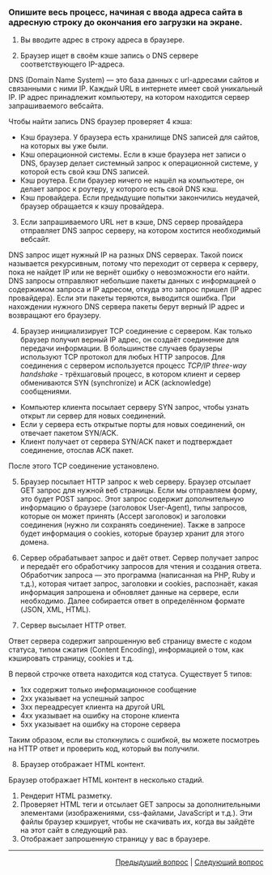 ### Опишите весь процесс, начиная с ввода адреса сайта в адресную строку до окончания его загрузки на экране.

1. Вы вводите адрес в строку адреса в браузере.

2. Браузер ищет в своём кэше запись о DNS сервере соответствующего IP-адреса.

DNS (Domain Name System) — это база данных с url-адресами сайтов и связанными с ними IP. Каждый URL в интернете имеет свой уникальный IP. IP адрес принадлежит компьютеру, на котором находится сервер запрашиваемого вебсайта.

Чтобы найти запись DNS браузер проверяет 4 кэша:

- Кэш браузера. У браузера есть хранилище DNS записей для сайтов, на которых вы уже были.
- Кэш операционной системы. Если в кэше браузера нет записи о DNS, браузер делает системный запрос к операционной системе, у которой есть свой кэш DNS записей.
- Кэш роутера. Если браузер ничего не нашёл на компьютере, он делает запрос к роутеру, у которого есть свой DNS кэш.
- Кэш провайдера. Если предыдущие попытки закончились неудачей, браузер обращается к кэшу провайдера.

3. Если запрашиваемого URL нет в кэше, DNS сервер провайдера отправляет DNS запрос серверу, на котором хостится необходимый вебсайт.

DNS запрос ищет нужный IP на разных DNS серверах. Такой поиск называется рекурсивным, потому что переходит от сервера к серверу, пока не найдет IP или не вернёт ошибку о невозможности его найти. DNS запросы отправляют небольшие пакеты данных с информацией о содержимом запроса и IP адресом, откуда это запрос пришел (IP адрес провайдера). Если эти пакеты теряются, выводится ошибка. При нахождении нужного DNS сервера пакеты берут верный IP адрес и возвращают его браузеру.

4. Браузер инициализирует TCP соединение с сервером.
   Как только браузер получил верный IP адрес, он создаёт соединение для передачи информации. В большинстве случаев браузеры используют TCP протокол для любых HTTP запросов. Для соединения с сервером используется процесс _TCP/IP three-way handshake_ - трёхшаговый процесс, в котором клиент и сервер обмениваются SYN (synchronize) и ACK (acknowledge) сообщениями.

- Компьютер клиента посылает серверу SYN запрос, чтобы узнать открыт ли сервер для новых соединений.
- Если у сервера есть открытые порты для новых соединений, он отвечает пакетом SYN/ACK.
- Клиент получает от сервера SYN/ACK пакет и подтверждает соединение, отослав ACK пакет.

После этого TCP соединение установлено.

5. Браузер посылает HTTP запрос к web серверу.
   Браузер отсылает GET запрос для нужной веб страницы. Если мы отправляем форму, это будет POST запрос.
   Этот запрос содержит дополнительную информацию о браузере (заголовок User-Agent), типы запросов, которые он может принять (Accept заголовок) и заголовки соединения (нужно ли сохранять соединение). Также в запросе будет информация о cookies, которые браузер хранит для этого домена.

6. Сервер обрабатывает запрос и даёт ответ.
   Сервер получает запрос и передаёт его обработчику запросов для чтения и создания ответа. Обработчик запроса — это программа (написанная на PHP, Ruby и т.д.), которая читает запрос, заголовки и cookies, распознаёт, какая информация запрошена и обновляет данные на сервере, если необходимо. Далее собирается ответ в определённом формате (JSON, XML, HTML).

7. Сервер высылает HTTP ответ.

Ответ сервера содержит запрошенную веб страницу вместе с кодом статуса, типом сжатия (Content Encoding), информацией о том, как кэшировать страницу, cookies и т.д.

В первой строчке ответа находится код статуса. Существует 5 типов:

- 1xx содержит только информационное сообщение
- 2xx указывает на успешный запрос
- 3xx переадресует клиента на другой URL
- 4xx указывает на ошибку на стороне клиента
- 5xx указывает на ошибку на стороне сервера

Таким образом, если вы столкнулись с ошибкой, вы можете посмотреь на HTTP ответ и проверить код, который вы получили.

8. Браузер отображает HTML контент.

Браузер отображает HTML контент в несколько стадий.

1. Рендерит HTML разметку.
2. Проверяет HTML теги и отсылает GET запросы за дополнительными элементами (изображениями, css-файлами, JavaScript и т.д.). Эти файлы браузер кэширует, чтобы не скачивать их, когда вы зайдёте на этот сайт в следующий раз.
3. Отображает запрошенную страницу у вас в браузере.

---

<div align="right">
<a href="1.md">Предыдущий вопрос</a> | <a href="3.md">Следующий вопрос</a>
</div>
